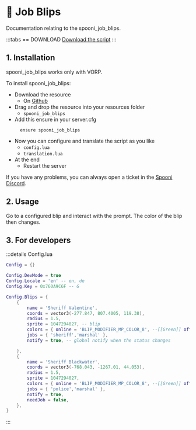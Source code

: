 # 📍 Job Blips
Documentation relating to the spooni_job_blips.

:::tabs
== DOWNLOAD
[Download the script](https://github.com/Spooni-Development/spooni_job_blips)
:::

## 1. Installation
spooni_job_blips works only with VORP. 

To install spooni_job_blips:
- Download the resource
  - On [Github](https://github.com/Spooni-Development/spooni_job_blips)
- Drag and drop the resource into your resources folder
  - `spooni_job_blips`
- Add this ensure in your server.cfg
  ```
    ensure spooni_job_blips
  ```
- Now you can configure and translate the script as you like
  - `config.lua`
  - `translation.lua`
- At the end
  - Restart the server

If you have any problems, you can always open a ticket in the [Spooni Discord](https://discord.gg/spooni).

## 2. Usage
Go to a configured blip and interact with the prompt. The color of the blip then changes.

## 3. For developers

:::details Config.lua
```lua
Config = {}

Config.DevMode = true
Config.Locale = 'en' -- en, de
Config.Key = 0x760A9C6F -- G

Config.Blips = {
    {
        name = 'Sheriff Valentine',
        coords = vector3(-277.847, 807.4005, 119.38),
        radius = 1.5,
        sprite = 1047294027, -- blip
        colors = { online = 'BLIP_MODIFIER_MP_COLOR_8', --[[Green]] offline = 'BLIP_MODIFIER_MP_COLOR_32', --[[White]] },
        jobs = { 'sheriff','marshal' },
        notify = true, -- global notify when the status changes

    },
    {
        name = 'Sheriff Blackwater',
        coords = vector3(-768.043, -1267.01, 44.053),
        radius = 1.5,
        sprite = 1047294027,
        colors = { online = 'BLIP_MODIFIER_MP_COLOR_8', --[[Green]] offline = 'BLIP_MODIFIER_MP_COLOR_32', --[[White]] },
        jobs = { 'police','marshal' },
        notify = true,
        needJob = false,
    },
}
```
:::